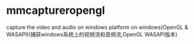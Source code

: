 # mmcaptureropengl
capture the video and audio on windows platform on windows(OpenGL &amp; WASAPI)(捕获windows系统上的视频流和音频流,OpenGL WASAPI版本)
